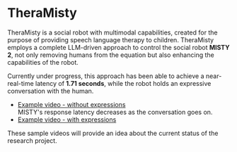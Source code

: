 # TheraMisty

TheraMisty is a social robot with multimodal capabilities, created for the purpose of providing speech language therapy to children. TheraMisty employs a complete LLM-driven approach to control the social robot **MISTY 2**, not only removing humans from the equation but also enhancing the capabilities of the robot.

Currently under progress, this approach has been able to achieve a near-real-time latency of **1.71 seconds**, while the robot holds an expressive conversation with the human.

- [Example video - without expressions](https://www.youtube.com/watch?v=ZXgYyf2mxcU)  
  MISTY's response latency decreases as the conversation goes on.
- [Example video - with expressions](https://youtube.com/shorts/bM_8sR366X4)

These sample videos will provide an idea about the current status of the research project. 

